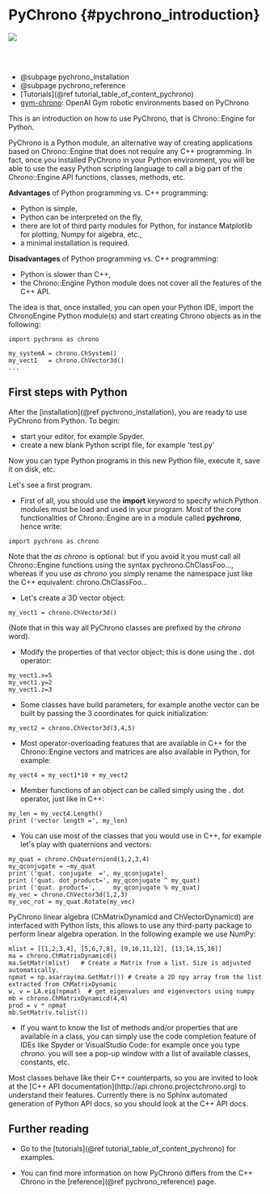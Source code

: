 PyChrono {#pychrono_introduction}
==========================

![](http://projectchrono.org/assets/manual/logo_pychrono_h90.png)

<br>
<br>

* @subpage pychrono_installation
* @subpage pychrono_reference
* [Tutorials](@ref tutorial_table_of_content_pychrono)
* [gym-chrono](https://github.com/projectchrono/gym-chrono): OpenAI Gym robotic environments based on PyChrono

This is an introduction on how to use PyChrono, that is Chrono::Engine for Python.

PyChrono is a Python module, an alternative way of creating 
applications based on Chrono::Engine that does not require any C++ programming. 
In fact, once you installed PyChrono in your Python environment, 
you will be able to use the easy Python scripting language to call a big part of the 
Chrono::Engine API functions, classes, methods, etc.


**Advantages** of Python programming vs. C++ programming:

* Python is simple,
* Python can be interpreted on the fly,
* there are lot of third party modules for Python, for instance Matplotlib for plotting, Numpy for algebra, etc.,
* a minimal installation is required. 

**Disadvantages** of Python programming vs. C++ programming:

* Python is slower than C++,
* the Chrono::Engine Python module does not cover all the features of the C++ API. 
	
	
The idea is that, once installed, you can open your Python IDE, import the ChronoEngine
Python module(s) and start creating Chrono objects as in the following:

~~~~~~~~~~~~~~~{.py}
import pychrono as chrono

my_systemA = chrono.ChSystem()
my_vect1   = chrono.ChVector3d()
...
~~~~~~~~~~~~~~~


First steps with Python
-----------------------

After the [installation](@ref pychrono_installation), you are ready to use PyChrono from
Python. To begin:

-   start your editor, for example Spyder.
-   create a new blank Python script file, for example 'test.py'

Now you can type Python programs in this new Python file, execute it,
save it on disk, etc.

Let's see a first program.

-   First of all, you should use the **import** keyword to specify which
    Python modules must be load and used in your program. Most of the
    core functionalities of Chrono::Engine are in a module called
    **pychrono**, hence write:

~~~~~~~~~~~~~~~{.py}
import pychrono as chrono
~~~~~~~~~~~~~~~

Note that the *as chrono* is optional: but if you avoid it you must call
all Chrono::Engine functions using the syntax
pychrono.ChClassFoo..., whereas if you use *as chrono*
you simply rename the namespace just like the C++ equivalent:
chrono.ChClassFoo...

-   Let's create a 3D vector object:

~~~~~~~~~~~~~~~{.py}
my_vect1 = chrono.ChVector3d()
~~~~~~~~~~~~~~~

(Note that in this way all PyChrono classes are prefixed by the *chrono*
word).

-   Modify the properties of that vector object; this is done using the
    **.** dot operator:

~~~~~~~~~~~~~~~{.py}
my_vect1.x=5
my_vect1.y=2
my_vect1.z=3
~~~~~~~~~~~~~~~

-   Some classes have build parameters, for example anothe vector can be
    built by passing the 3 coordinates for quick initialization:

~~~~~~~~~~~~~{.py}
my_vect2 = chrono.ChVector3d(3,4,5)
~~~~~~~~~~~~~

-   Most operator-overloading features that are available in C++ for the
    Chrono::Engine vectors and matrices are also available in Python,
    for example:

~~~~~~~~~~~~~~~{.py}
my_vect4 = my_vect1*10 + my_vect2
~~~~~~~~~~~~~~~

-   Member functions of an object can be called simply using the **.**
    dot operator, just like in C++:

~~~~~~~~~~~~~~~{.py}
my_len = my_vect4.Length()
print ('vector length =', my_len)
~~~~~~~~~~~~~~~

-   You can use most of the classes that you would use in C++, for
    example let's play with quaternions and vectors:

~~~~~~~~~~~~~{.py}
my_quat = chrono.ChQuaterniond(1,2,3,4)
my_qconjugate = ~my_quat
print ('quat. conjugate  =', my_qconjugate)
print ('quat. dot product=', my_qconjugate ^ my_quat)
print ('quat. product=',     my_qconjugate % my_quat)
my_vec = chrono.ChVector3d(1,2,3)
my_vec_rot = my_quat.Rotate(my_vec)
~~~~~~~~~~~~~
PyChrono linear algebra (ChMatrixDynamicd and ChVectorDynamicd) are interfaced with Python lists, this allows to use any third-party package to perform linear algebra operation. In the following example we use NumPy:
~~~~~~~~~~~~~{.py}
mlist = [[1,2,3,4], [5,6,7,8], [9,10,11,12], [13,14,15,16]]
ma = chrono.ChMatrixDynamicd() 
ma.SetMatr(mlist)   # Create a Matrix from a list. Size is adjusted automatically.
npmat = np.asarray(ma.GetMatr()) # Create a 2D npy array from the list extracted from ChMatrixDynamic
w, v = LA.eig(npmat)  # get eigenvalues and eigenvectors using numpy
mb = chrono.ChMatrixDynamicd(4,4)
prod = v * npmat  
mb.SetMatr(v.tolist())    
~~~~~~~~~~~~~

-   If you want to know the list of methods and/or properties that are
    available in a class, you can simply use the code completion feature
    of IDEs like Spyder or VisualStudio Code: for example once you type *chrono.* you will see a
    pop-up window with a list of available classes, constants, etc.


<div class="ce-info">
Most classes behave like their C++ counterparts, so you are 
invited to look at the [C++ API documentation](http://api.chrono.projectchrono.org) to understand their features. 
Currently there is no Sphinx automated generation of Python API docs, so you should look at the C++ API docs.
</div>


Further reading
---------------

- Go to the [tutorials](@ref tutorial_table_of_content_pychrono) for examples.

- You can find more information on how PyChrono differs from the C++ Chrono in the [reference](@ref pychrono_reference) page.
